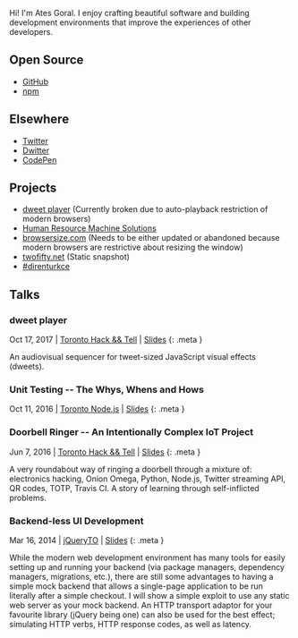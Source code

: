 Hi! I'm Ates Goral. I enjoy crafting beautiful software and building development environments that improve the experiences of other developers.

## Open Source

* [GitHub](https://github.com/atesgoral)
* [npm](https://www.npmjs.com/~atesgoral)

## Elsewhere

* [Twitter](https://twitter.com/atesgoral)
* [Dwitter](https://www.dwitter.net/u/magna)
* [CodePen](https://codepen.io/atesgoral/)

## Projects

* [dweet player](https://dweetplayer.net) (Currently broken due to auto-playback restriction of modern browsers)
* [Human Resource Machine Solutions](http://atesgoral.github.io/hrm-solutions/)
* [browsersize.com](https://browsersize.com) (Needs to be either updated or abandoned because modern browsers are restrictive about resizing the window)
* [twofifty.net](http://twofifty.net) (Static snapshot)
* [#direnturkce](https://direnturkce.org)

## Talks

### dweet player

Oct 17, 2017 | [Toronto Hack && Tell](https://www.meetup.com/Toronto-Hack-and-Tell/) | [Slides](https://speakerdeck.com/atesgoral/dweet-player)
{: .meta }

An audiovisual sequencer for tweet-sized JavaScript visual effects (dweets).

### Unit Testing -- The Whys, Whens and Hows

Oct 11, 2016 | [Toronto Node.js](https://www.meetup.com/toronto-node-js/) | [Slides](https://speakerdeck.com/atesgoral/unit-testing-the-whys-whens-and-hows)
{: .meta }

### Doorbell Ringer -- An Intentionally Complex IoT Project

Jun 7, 2016 | [Toronto Hack && Tell](https://www.meetup.com/Toronto-Hack-and-Tell/) | [Slides](https://speakerdeck.com/atesgoral/doorbell-ringer)
{: .meta }

A very roundabout way of ringing a doorbell through a mixture of: electronics hacking, Onion Omega, Python, Node.js, Twitter streaming API, QR codes, TOTP, Travis CI. A story of learning through self-inflicted problems.

### Backend-less UI Development

Mar 16, 2014 | [jQueryTO](http://jqueryto.com/) | [Slides](https://speakerdeck.com/atesgoral/backend-less-ui-development)
{: .meta }

While the modern web development environment has many tools for easily setting up and running your backend (via package managers, dependency managers, migrations, etc.), there are still some advantages to having a simple mock backend that allows a single-page application to be run literally after a simple checkout. I will show a simple exploit to use any static web server as your mock backend. An HTTP transport adaptor for your favourite library (jQuery being one) can also be used for the best effect; simulating HTTP verbs, HTTP response codes, as well as latency.
